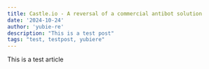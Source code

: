 ```yaml
---
title: Castle.io - A reversal of a commercial antibot solution
date: '2024-10-24'
author: 'yubie-re'
description: "This is a test post"
tags: "test, testpost, yubiere"
---
```



This is a test article